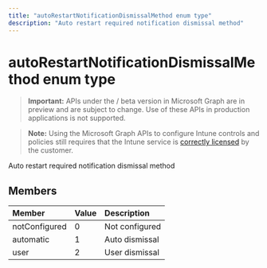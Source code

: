 ---title: "autoRestartNotificationDismissalMethod enum type"description: "Auto restart required notification dismissal method"---# autoRestartNotificationDismissalMethod enum type

> **Important:** APIs under the / beta version in Microsoft Graph are in preview and are subject to change. Use of these APIs in production applications is not supported.

> **Note:** Using the Microsoft Graph APIs to configure Intune controls and policies still requires that the Intune service is [correctly licensed](https://go.microsoft.com/fwlink/?linkid=839381) by the customer.

Auto restart required notification dismissal method
## Members
|Member|Value|Description|
|:---|:---|:---|
|notConfigured|0|Not configured|
|automatic|1|Auto dismissal|
|user|2|User dismissal|





